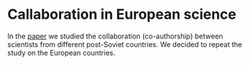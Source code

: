 # Callaboration in European science

In the [paper](https://link.springer.com/article/10.1007/s11192-023-04752-z) we studied the collaboration (co-authorship) between scientists from different post-Soviet countries. We decided to repeat the study on the European countries.
